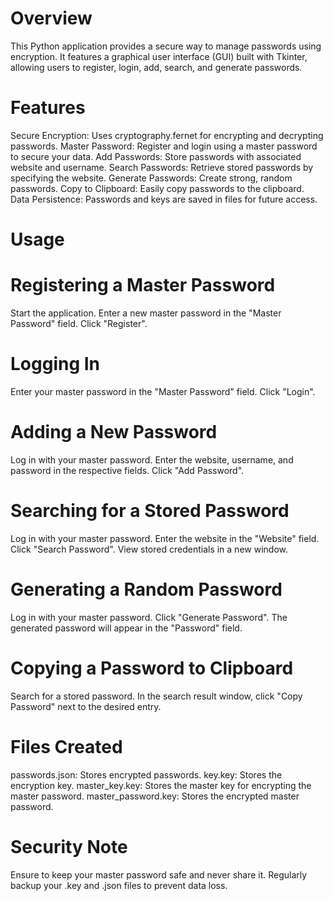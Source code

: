 # Overview
This Python application provides a secure way to manage passwords using encryption. It features a graphical user interface (GUI) built with Tkinter, allowing users to register, login, add, search, and generate passwords.

# Features
Secure Encryption: Uses cryptography.fernet for encrypting and decrypting passwords.
Master Password: Register and login using a master password to secure your data.
Add Passwords: Store passwords with associated website and username.
Search Passwords: Retrieve stored passwords by specifying the website.
Generate Passwords: Create strong, random passwords.
Copy to Clipboard: Easily copy passwords to the clipboard.
Data Persistence: Passwords and keys are saved in files for future access.

# Usage
# Registering a Master Password
Start the application.
Enter a new master password in the "Master Password" field.
Click "Register".

# Logging In
Enter your master password in the "Master Password" field.
Click "Login".

# Adding a New Password
Log in with your master password.
Enter the website, username, and password in the respective fields.
Click "Add Password".

# Searching for a Stored Password
Log in with your master password.
Enter the website in the "Website" field.
Click "Search Password".
View stored credentials in a new window.

# Generating a Random Password
Log in with your master password.
Click "Generate Password".
The generated password will appear in the "Password" field.

# Copying a Password to Clipboard
Search for a stored password.
In the search result window, click "Copy Password" next to the desired entry.

# Files Created
passwords.json: Stores encrypted passwords.
key.key: Stores the encryption key.
master_key.key: Stores the master key for encrypting the master password.
master_password.key: Stores the encrypted master password.

# Security Note
Ensure to keep your master password safe and never share it.
Regularly backup your .key and .json files to prevent data loss.